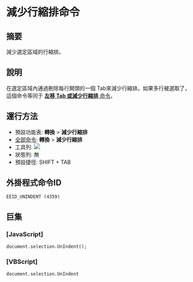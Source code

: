 # 減少行縮排命令

## 摘要

減少選定區域的行縮排。

## 說明

在選定區域內通過刪除每行開頭的一個 Tab來減少行縮排。如果多行被選取了，這個命令等同于 [**左移 Tab 或減少行縮排** 命令](../edit/shift_tab)。

## 運行方法

- 預設功能表: **轉換** \> **減少行縮排**
- [全部命令](../tools/all_commands): **轉換** \> **減少行縮排**
- 工具列: ![](../../images/unindent..png)
- 狀態列: 無
- 預設捷徑: SHIFT + TAB

## 外掛程式命令ID

```
EEID_UNINDENT (4359)
```

## 巨集

### \[JavaScript\]

```
document.selection.UnIndent();
```

### \[VBScript\]

```
document.selection.UnIndent
```
